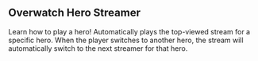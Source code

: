 ## Overwatch Hero Streamer

Learn how to play a hero! Automatically plays the top-viewed stream for a specific hero. When the player switches to another hero, the stream will automatically switch to the next streamer for that hero.

